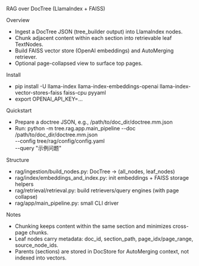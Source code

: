 RAG over DocTree (LlamaIndex + FAISS)

Overview
- Ingest a DocTree JSON (tree_builder output) into LlamaIndex nodes.
- Chunk adjacent content within each section into retrievable leaf TextNodes.
- Build FAISS vector store (OpenAI embeddings) and AutoMerging retriever.
- Optional page-collapsed view to surface top pages.

Install
- pip install -U llama-index llama-index-embeddings-openai llama-index-vector-stores-faiss faiss-cpu pyyaml
- export OPENAI_API_KEY=...

Quickstart
- Prepare a doctree JSON, e.g., /path/to/doc_dir/doctree.mm.json
- Run:
  python -m tree.rag.app.main_pipeline --doc /path/to/doc_dir/doctree.mm.json \
    --config tree/rag/config/config.yaml \
    --query "示例问题"

Structure
- rag/ingestion/build_nodes.py: DocTree -> (all_nodes, leaf_nodes)
- rag/index/embeddings_and_index.py: init embeddings + FAISS storage helpers
- rag/retrieval/retrieval.py: build retrievers/query engines (with page collapse)
- rag/app/main_pipeline.py: small CLI driver

Notes
- Chunking keeps content within the same section and minimizes cross-page chunks.
- Leaf nodes carry metadata: doc_id, section_path, page_idx/page_range, source_node_ids.
- Parents (sections) are stored in DocStore for AutoMerging context, not indexed into vectors.

